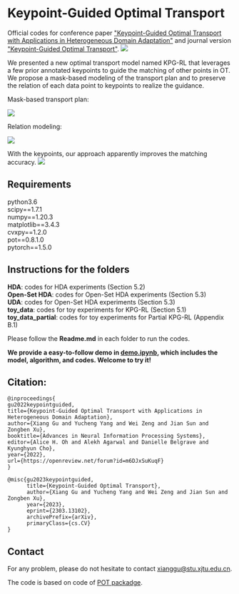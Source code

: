 # Keypoint-Guided Optimal Transport
Official codes for conference paper ["Keypoint-Guided Optimal Transport with Applications in Heterogeneous Domain Adaptation"](https://openreview.net/forum?id=m6DJxSuKuqF&noteId=SEp6zzXmpLE) and journal version ["Keypoint-Guided Optimal Transport"](https://arxiv.org/abs/2303.13102).
![](https://github.com/XJTU-XGU/KPG-RL/blob/main/figures/figure.png)

We presented a new optimal transport model named KPG-RL that leverages a few prior annotated keypoints to guide the matching of other points in OT. We propose a mask-based modeling of the transport plan and to preserve the relation of each data point to keypoints to realize the guidance. 

Mask-based transport plan:

![](https://github.com/XJTU-XGU/KPG-RL/blob/main/figures/figure2.png)

Relation modeling:

![](https://github.com/XJTU-XGU/KPG-RL/blob/main/figures/figure3.png)

With the keypoints, our approach apparently improves the matching accuracy.
![](https://github.com/XJTU-XGU/KPG-RL/blob/main/figures/figure4.png)

## Requirements
python3.6 <br>
scipy==1.7.1 <br>
numpy==1.20.3 <br>
matplotlib==3.4.3 <br>
cvxpy==1.2.0 <br>
pot==0.8.1.0 <br>
pytorch==1.5.0 <br>

## Instructions for the folders
__HDA__: codes for HDA experiments (Section 5.2) <br>
__Open-Set HDA__: codes for Open-Set HDA experiments (Section 5.3) <br>
__UDA__: codes for Open-Set HDA experiments (Section 5.3) <br>
__toy_data__: codes for toy experiments for KPG-RL (Section 5.1) <br>
__toy_data_partial__: codes for toy experiments for Partial KPG-RL (Appendix B.1) <br>

Please follow the __Readme.md__ in each folder to run the codes. 

__We provide a easy-to-follow demo in [demo.ipynb](https://github.com/XJTU-XGU/KPG-RL/blob/main/demo.ipynb), which includes the model, algorithm, and codes. Welcome to try it!__

## Citation:
```
@inproceedings{
gu2022keypointguided,
title={Keypoint-Guided Optimal Transport with Applications in Heterogeneous Domain Adaptation},
author={Xiang Gu and Yucheng Yang and Wei Zeng and Jian Sun and Zongben Xu},
booktitle={Advances in Neural Information Processing Systems},
editor={Alice H. Oh and Alekh Agarwal and Danielle Belgrave and Kyunghyun Cho},
year={2022},
url={https://openreview.net/forum?id=m6DJxSuKuqF}
}

@misc{gu2023keypointguided,
      title={Keypoint-Guided Optimal Transport}, 
      author={Xiang Gu and Yucheng Yang and Wei Zeng and Jian Sun and Zongben Xu},
      year={2023},
      eprint={2303.13102},
      archivePrefix={arXiv},
      primaryClass={cs.CV}
}
```

## Contact
For any problem, please do not hesitate to contact xianggu@stu.xjtu.edu.cn.


The code is based on code of [POT packadge](https://pythonot.github.io/).
